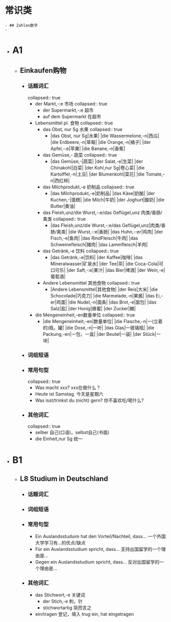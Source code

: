 # 常识类
	- ## Zahlen数字
	-
- # A1
	- ## Einkaufen购物
		- ### 话题词汇
		  collapsed:: true
			- der Markt,-:e 市场
			  collapsed:: true
				- der Supermarkt,-:e 超市
				- auf dem Supermarkt 在超市
			- Lebensmittel pl. 食物
			  collapsed:: true
				- das Obst, nur Sg 水果
				  collapsed:: true
					- |das Obst, nur Sg|水果|
					  |die Wassermelone,-n|西瓜|
					  |die Erdbeere,-n|草莓|
					  |die Orange,-n|橘子|
					  |der Apfel,-:e|苹果|
					  |die Banane,-n|香蕉|
				- das Gemüse,- 蔬菜
				  collapsed:: true
					- |das Gemüse,-|蔬菜|
					  |der Salat,-e|生菜|
					  |der Chinakohl|白菜|
					  |der Kohl,nur Sg|卷心菜|
					  |die Kartolffel,-n|土豆|
					  |der Blumenkohl|菜花|
					  |die Tomate,-n|西红柿|
				- das Milchprodukt,-e 奶制品
				  collapsed:: true
					- |das Milchprodukt,-e|奶制品|
					  |das Käse|奶酪|
					  |der Kuchen,-|蛋糕|
					  |die Milch|牛奶|
					  |der Joghurt|酸奶|
					  |die Butter|黄油|
				- das Fleish,unz/die Wurst,-:e/das Geflügel,unz 肉类/香肠/禽类
				  collapsed:: true
					- |das Fleish,unz/die Wurst,-:e/das Geflügel,unz|肉类/香肠/禽类|
					  |die Wurst,-:e|香肠|
					  |das Huhn,-:er|鸡肉|
					  |der Fisch,-e|鱼肉|
					  |das RindFleisch|牛肉|
					  |das Schweinefleisch|猪肉|
					  |das Lammfleisch|羊肉|
				- das Getränk,-e 饮料
				  collapsed:: true
					- |das Getränk,-e|饮料|
					  |der Kaffee|咖啡|
					  |das Mineralwasser|矿泉水|
					  |der Tee|茶|
					  |die Coca-Cola|可口可乐|
					  |der Saft,-:e|果汁|
					  |das Bier|啤酒|
					  |der Wein,-e|葡萄酒|
				- Andere Lebensmittel 其他食物
				  collapsed:: true
					- |Andere Lebensmittel|其他食物|
					  |der Reis|大米|
					  |die Schocolade|巧克力|
					  |die Marmelade,-n|果酱|
					  |das Ei,-er|鸡蛋|
					  |die Nudel,-n|面条|
					  |das Brot,-e|面包|
					  |das Salz|盐|
					  |der Honig|蜂蜜|
					  |der Zucker|糖|
			- die Mengeneinheit,-en数量单位
			  collapsed:: true
				- |die Mengeneinheit,-en|数量单位|
				  |die Flasche,-n|一(立着的)瓶，罐|
				  |die Dose,-n|一听|
				  |das Glas|一玻璃瓶|
				  |die Packung,-en|一包，一盒|
				  |der Beutel|一袋|
				  |der Stück|一块|
		- ### 词组短语
		- ### 常用句型
		  collapsed:: true
			- Was macht xxx? xxx在做什么？
			- Heute ist Samstag. 今天是星期六
			- Was isst/trinkst du (nicht) gern? 你不喜欢吃/喝什么?
		- ### 其他词汇
		  collapsed:: true
			- selber 自己(口语)，selbst自己(书面)
			- die Einheit,nur Sg 统一
- # B1
	- ## L8 Studium in Deutschland
		- ### 话题词汇
		- ### 词组短语
		- ### 常用句型
			- Ein Auslandsstuduim hat den Vorteil/Nachteil, dass... 一个外国大学学习有...的优点/缺点
			- Für ein Auslandsstudium spricht, dass... 支持出国留学的一个理由是...
			- Gegen ein Auslandsstudium spricht, dass... 反对出国留学的一个理由是...
		- ### 其他词汇
			- das Stichwort,-e 关键词
				- der Stich,-e 刺，针
				- stichwortartig 简而言之
			- ein/tragen 登记，填入  trug ein,  hat eingetragen